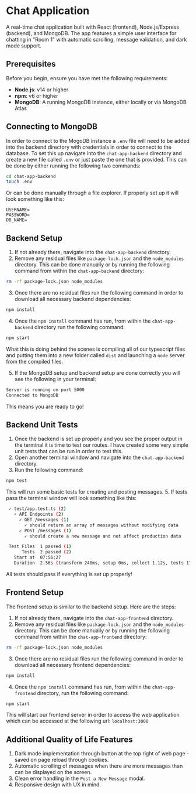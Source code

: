 # Chat Application

A real-time chat application built with React (frontend), Node.js/Express (backend), and MongoDB. The app features a simple user interface for chatting in "Room 1" with automatic scrolling, message validation, and dark mode support.

## Prerequisites
Before you begin, ensure you have met the following requirements:
- **Node.js**: v14 or higher
- **npm**: v6 or higher
- **MongoDB**: A running MongoDB instance, either locally or via MongoDB Atlas

## Connecting to MongoDB

In order to connect to the MogoDB instance a `.env` file will need to be added into the backend directory with credentials in order to connect to the database. 
To set this up navigate into the `chat-app-backend` directory and create a new file called `.env` or just paste the one that is provided. This can be done by either running the following two commands:
```bash
cd chat-app-backend
touch .env
```
Or can be done manually through a file explorer.
If properly set up it will look something like this: 
```env
USERNAME=
PASSWORD=
DB_NAME=
```

## Backend Setup

1. If not already there, navigate into the `chat-app-backend` directory.
2. Remove any residual files like `package-lock.json` and the `node_modules` directory.
This can be done manually or by running the following command from within the `chat-app-backend` directory:
```bash
rm -rf package-lock.json node_modules
```
3. Once there are no residual files run the following command in order to download all necessary backend dependencies:
```bash
npm install
```
4. Once the `npm install` command has run, from within the `chat-app-backend` directory run the following command:
```bash
npm start
```
What this is doing behind the scenes is compiling all of our typescript files and putting them into a new folder called `dist` and launching a `node` server from the compiled files.

5. If the MongoDB setup and backend setup are done correctly you will see the following in your terminal:
```bash
Server is running on port 5000
Connected to MongoDB
```
This means you are ready to go!

## Backend Unit Tests

1. Once the backend is set up properly and you see the proper output in the terminal it is time to test our routes. I have created some very simple unit tests that can be run in order to test this.
2. Open another terminal window and navigate into the `chat-app-backend` directory. 
4. Run the following command:
```bash
npm test
```
This will run some basic tests for creating and posting messages.
5. If tests pass the terminal window will look something like this:
```bash
 ✓ test/app.test.ts (2)
   ✓ API Endpoints (2)
     ✓ GET /messages (1)
       ✓ should return an array of messages without modifying data
     ✓ POST /messages (1)
       ✓ should create a new message and not affect production data

 Test Files  1 passed (1)
      Tests  2 passed (2)
   Start at  07:56:27
   Duration  2.56s (transform 248ms, setup 0ms, collect 1.12s, tests 172ms, environment 0ms, prepare 614ms)
```
All tests should pass if everything is set up properly!

## Frontend Setup

The frontend setup is similar to the backend setup. Here are the steps:
1. If not already there, navigate into the `chat-app-frontend` directory.
2. Remove any residual files like `package-lock.json` and the `node_modules` directory.
This can be done manually or by running the following command from within the `chat-app-frontend` directory:
```bash
rm -rf package-lock.json node_modules
```
3. Once there are no residual files run the following command in order to download all necessary frontend dependencies:
```bash
npm install
```
4. Once the `npm install` command has run, from within the `chat-app-frontend` directory, run the following command:
```bash
npm start
```
This will start our frontend server in order to access the web application which can be accessed at the following url: `localhost:3000`

## Additional Quality of Life Features

1. Dark mode implementation through button at the top right of web page - saved on page reload through cookies.
2. Automatic scrolling of messages when there are more messages than can be displayed on the screen.
3. Clean error handling in the `Post a New Message` modal.
4. Responsive design with UX in mind.
